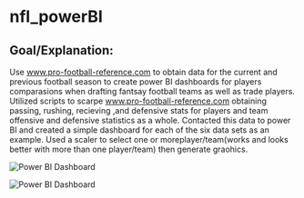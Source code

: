 # nfl_powerBI

## Goal/Explanation:
  Use www.pro-football-reference.com to obtain data for the current and previous football season to create power BI dashboards for players comparasions when drafting fantsay football teams as well as trade players. Utilized scripts to scarpe www.pro-football-reference.com obtaining passing, rushing, recieving ,and defensive stats for players and team offensive and defensive statistics as a whole. Contacted this data to power BI and created a simple dashboard for each of the six data sets as an example. Used a scaler to select one or moreplayer/team(works and looks better with more than one player/team) then generate graohics.

![Power BI Dashboard](imags_for_readme/Rec_player_power_BI.png)

![Power BI Dashboard](imags_for_readme/team_def_power_BI.png)
